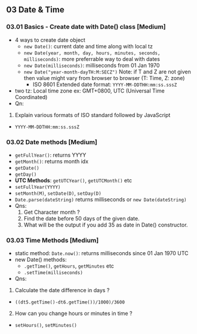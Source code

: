 ## 03 Date & Time

### 03.01 Basics - Create date with Date() class [Medium]

- 4 ways to create date object
  - `new Date()`: current date and time along with local tz
  - `new Date(year, month, day, hours, minutes, seconds, milliseconds)`: more preferrable way to deal with dates
  - `new Date(milliseconds)`: milliseconds from 01 Jan 1970
  - `new Date("year-month-dayTH:M:SECZ")` Note: if T and Z are not given then value might vary from browser to browser (T: Time, Z: zone)
    - ISO 8601 Extended date format: `YYYY-MM-DDTHH:mm:ss.sssZ`
- two tz: Local time zone ex: GMT+0800, UTC (Universal Time Coordinated)
- Qn:

1. Explain various formats of ISO standard followed by JavaScript

- `YYYY-MM-DDTHH:mm:ss.sssZ`

### 03.02 Date methods [Medium]

- `getFullYear()`: returns YYYY
- `getMonth()`: returns month idx
- `getDate()`
- `getDay()`
- **UTC Methods**: `getUTCYear()`, `getUTCMonth()` etc
- `setFullYear(YYYY)`
- `setMonth(M)`, `setDate(D)`, `setDay(D)`
- `Date.parse(dateString)` returns milliseconds or `new Date(dateString)`
- Qns:
  1. Get Character month ?
  2. Find the date before 50 days of the given date.
  3. What will be the output if you add 35 as date in Date() constructor.

### 03.03 Time Methods [Medium]

- static method: `Date.now()`: returns milliseconds since 01 Jan 1970 UTC
- new Date() methods:
  - `.getTime()`, `getHours`, `getMinutes` etc
  - `.setTime(milliseconds)`
- Qns:

1. Calculate the date difference in days ?

- `((dt5.getTime()-dt6.getTime())/1000)/3600`

2. How can you change hours or minutes in time ?

- `setHours()`, `setMinutes()`
